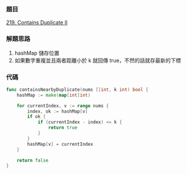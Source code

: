 ### 題目

[219. Contains Duplicate II](https://leetcode.com/problems/contains-duplicate-ii/)

### 解題思路

1. hashMap 儲存位置
2. 如果數字重複並且兩者距離小於 k 就回傳 true，不然的話就存最新的下標

### 代碼

```go
func containsNearbyDuplicate(nums []int, k int) bool {
	hashMap := make(map[int]int)

	for currentIndex, v := range nums {
		index, ok := hashMap[v]
		if ok {
			if (currentIndex - index) <= k {
				return true
			}
		}
		hashMap[v] = currentIndex
	}

	return false
}
```
